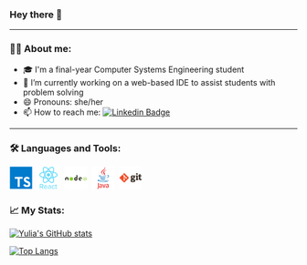 ### Hey there 👋
---
### :woman_technologist:  About me:
- :mortar_board: I'm a final-year Computer Systems Engineering student
- 🔭 I’m currently working on a web-based IDE to assist students with problem solving
- 😄 Pronouns: she/her
- 📫 How to reach me: [![Linkedin Badge](https://img.shields.io/badge/-LinkedIn-blue?style=flat&logo=Linkedin&logoColor=white)](https://www.linkedin.com/in/yulia-pechorina/)
---
### :hammer_and_wrench: Languages and Tools:
<div>
     <img src="https://github.com/devicons/devicon/blob/master/icons/typescript/typescript-original.svg" title="TypeScript" alt="TypeScript" width="40" height="40"/>&nbsp;
     <img src="https://github.com/devicons/devicon/blob/master/icons/react/react-original-wordmark.svg" title="React" alt="React" width="40" height="40"/>&nbsp;
     <img src="https://github.com/devicons/devicon/blob/master/icons/nodejs/nodejs-original-wordmark.svg" title="NodeJS" alt="NodeJS" width="40" height="40"/>&nbsp;
    <img src="https://github.com/devicons/devicon/blob/master/icons/java/java-original-wordmark.svg" title="Java" alt="Java" width="40" height="40"/>&nbsp;
    <img src="https://github.com/devicons/devicon/blob/master/icons/git/git-original-wordmark.svg" title="Git" **alt="Git" width="40" height="40"/>
 </div>

### :chart_with_upwards_trend: My Stats:
[![Yulia's GitHub stats](https://github-readme-stats.vercel.app/api?username=uoa-ypec413&show_icons=true&theme=radical)](https://github.com/anuraghazra/github-readme-stats)

[![Top Langs](https://github-readme-stats.vercel.app/api/top-langs/?username=uoa-ypec413&layout=compact&theme=radical)](https://github.com/anuraghazra/github-readme-stats)
